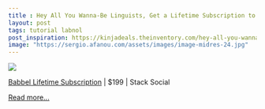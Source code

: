 ```yaml
---
title : Hey All You Wanna-Be Linguists, Get a Lifetime Subscription to Babbel for 60% Off
layout: post
tags: tutorial labnol
post_inspiration: https://kinjadeals.theinventory.com/hey-all-you-wanna-be-linguists-get-a-lifetime-subscrip-1846606023
image: "https://sergio.afanou.com/assets/images/image-midres-24.jpg"
---
```


<img src="https://i.kinja-img.com/gawker-media/image/upload/s--2aBrY2fN--/c_fit,fl_progressive,q_80,w_636/uzo81au6qsgqpdgsfpux.jpg" /><p><a href="https://stacksocial.com/sales/babbel-lifetime-subscription-all-languages?aid=a-efnv1nsd&amp;utm_source=theinventory.com&amp;utm_medium=referral&amp;utm_campaign=babbel-lifetime-subscription-all-languages_040221&amp;utm_term=scsf-484645" target="_blank" rel="noopener noreferrer">Babbel Lifetime Subscription</a> | $199 | Stack Social<br></p><p><a href="https://kinjadeals.theinventory.com/hey-all-you-wanna-be-linguists-get-a-lifetime-subscrip-1846606023">Read more...</a></p>